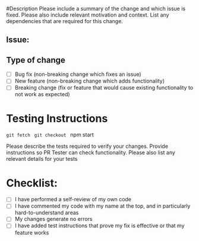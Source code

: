 #Description
Please include a summary of the change and which issue is fixed. Please also include relevant motivation and context. List any dependencies that are required for this change.

## Issue:

## Type of change
- [ ] Bug fix (non-breaking change which fixes an issue)
- [ ] New feature (non-breaking change which adds functionality)
- [ ] Breaking change (fix or feature that would cause existing functionality to not work as expected)

# Testing Instructions
`git fetch `
`git checkout `
npm start

Please describe the tests required to verify your changes. Provide instructions so PR Tester can check functionality. Please also list any relevant details for your tests

# Checklist:
- [ ] I have performed a self-review of my own code
- [ ] I have commented my code with my name at the top, and in particularly hard-to-understand areas
- [ ] My changes generate no errors
- [ ] I have added test instructions that prove my fix is effective or that my feature works
